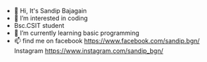- 👋 Hi, It's Sandip Bajagain
- 👀 I’m interested in coding 
- Bsc.CSIT student 
- 🌱 I’m currently learning basic programming
- 📫 find me on facebook
               https://www.facebook.com/sandip.bgn/
               Instagram
               https://www.instagram.com/sandip_bgn/

<!---
Sandipbgn/Sandipbgn is a ✨ special ✨ repository because its `README.md` (this file) appears on your GitHub profile.
You can click the Preview link to take a look at your changes.
--->
